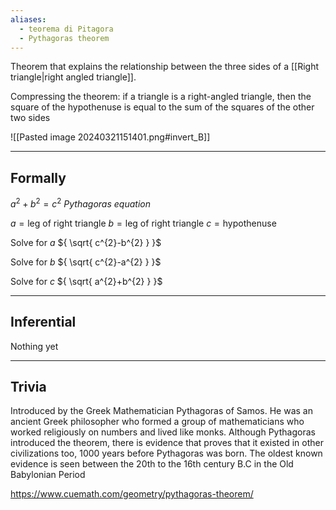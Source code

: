 ```yaml
---
aliases:
  - teorema di Pitagora
  - Pythagoras theorem
---
```

Theorem that explains the relationship between the three sides of a [[Right triangle|right angled triangle]].

Compressing the theorem: if a triangle is a right-angled triangle, then the square of the hypothenuse is equal to the sum of the squares of the other two sides

![[Pasted image 20240321151401.png#invert_B]]

---

## Formally

${ a^{2}+b^{2}=c^{2} }$
_Pythagoras equation_

${ a = \text{leg of right triangle} }$
${ b = \text{leg of right triangle} }$
${ c = \text{hypothenuse} }$

Solve for ${ a }$
${ \sqrt{ c^{2}-b^{2} } }$

Solve for ${ b }$
${ \sqrt{ c^{2}-a^{2} } }$

Solve for ${ c }$
${ \sqrt{ a^{2}+b^{2} } }$

---

## Inferential

Nothing yet

---

## Trivia

Introduced by the Greek Mathematician Pythagoras of Samos. He was an ancient Greek philosopher who formed a group of mathematicians who worked religiously on numbers and lived like monks. Although Pythagoras introduced the theorem, there is evidence that proves that it existed in other civilizations too, 1000 years before Pythagoras was born. The oldest known evidence is seen between the 20th to the 16th century B.C in the Old Babylonian Period

https://www.cuemath.com/geometry/pythagoras-theorem/